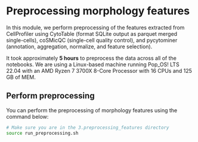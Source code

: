 # Preprocessing morphology features

In this module, we perform preprocessing of the features extracted from CellProfiler using CytoTable (format SQLite output as parquet merged single-cells), coSMicQC (single-cell quality control), and pycytominer (annotation, aggregation, normalize, and feature selection).

It took approximately **5 hours** to preprocess the data across all of the notebooks.
We are using a Linux-based machine running Pop_OS! LTS 22.04 with an AMD Ryzen 7 3700X 8-Core Processor with 16 CPUs and 125 GB of MEM.

## Perform preprocessing

You can perform the preprocessing of morphology features using the command below:

```bash
# Make sure you are in the 3.preprocessing_features directory
source run_preprocessing.sh
```
